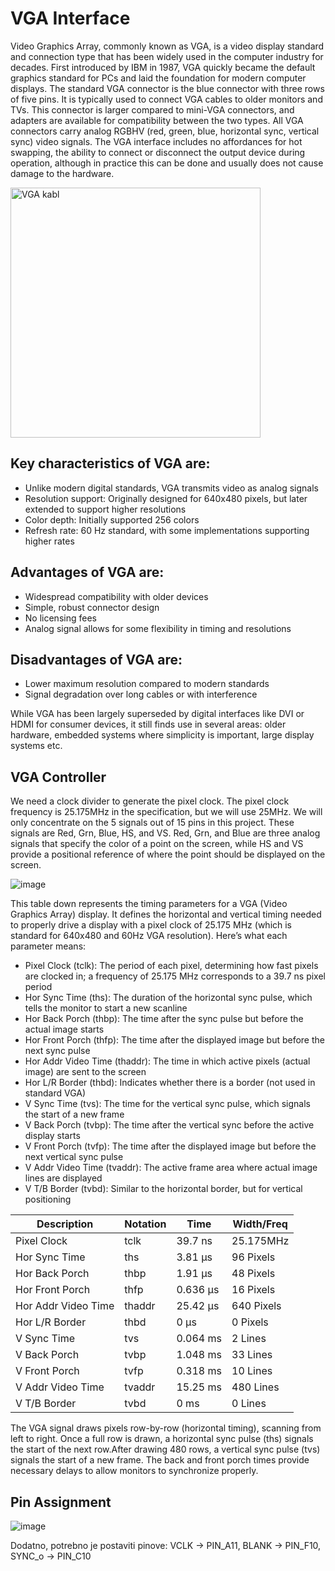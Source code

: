# VGA Interface

Video Graphics Array, commonly known as VGA, is a video display standard and connection type that has been widely used in the computer industry for decades. First introduced by IBM in 1987, VGA quickly became the default graphics standard for PCs and laid the foundation for modern computer displays.
The standard VGA connector is the blue connector with three rows of five pins. It is typically used to connect VGA cables to older monitors and TVs. This connector is larger compared to mini-VGA connectors, and adapters are available for compatibility between the two types. All VGA connectors carry analog RGBHV (red, green, blue, horizontal sync, vertical sync) video signals. 
The VGA interface includes no affordances for hot swapping, the ability to connect or disconnect the output device during operation, although in practice this can be done and usually does not cause damage to the hardware.

<img src="https://upload.wikimedia.org/wikipedia/commons/thumb/8/81/Vga-cable.jpg/800px-Vga-cable.jpg" alt="VGA kabl" width="400">


## Key characteristics of VGA are: 

- Unlike modern digital standards, VGA transmits video as analog signals
- Resolution support: Originally designed for 640x480 pixels, but later extended to support higher resolutions
- Color depth: Initially supported 256 colors
- Refresh rate: 60 Hz standard, with some implementations supporting higher rates

## Advantages of VGA are: 

- Widespread compatibility with older devices
- Simple, robust connector design
- No licensing fees
- Analog signal allows for some flexibility in timing and resolutions

## Disadvantages of VGA are:

- Lower maximum resolution compared to modern standards
- Signal degradation over long cables or with interference

While VGA has been largely superseded by digital interfaces like DVI or HDMI for consumer devices, it still finds use in several areas: older hardware, embedded systems where simplicity is important, large display systems etc.

## VGA Controller 
We need a clock divider to generate the pixel clock. The pixel clock frequency is 25.175MHz in the specification, but we will use 25MHz. We will only concentrate on the 5 signals out of 15 pins in this project. These signals are Red, Grn, Blue, HS, and VS. Red, Grn, and Blue are three analog signals that specify the color of a point on the screen, while HS and VS provide a positional reference of where the point should be displayed on the screen.


![image](https://digilent.com/reference/_media/learn/programmable-logic/tutorials/vga-display-congroller/1-vga-pinout.png)


This table down represents the timing parameters for a VGA (Video Graphics Array) display. It defines the horizontal and vertical timing needed to properly drive a display with a pixel clock of 25.175 MHz (which is standard for 640x480 and 60Hz VGA resolution). 
Here’s what each parameter means:

- Pixel Clock (tclk): The period of each pixel, determining how fast pixels are clocked in; a frequency of 25.175 MHz corresponds to a 39.7 ns pixel period
- Hor Sync Time (ths): The duration of the horizontal sync pulse, which tells the monitor to start a new scanline
- Hor Back Porch (thbp): The time after the sync pulse but before the actual image starts
- Hor Front Porch (thfp): The time after the displayed image but before the next sync pulse
- Hor Addr Video Time (thaddr): The time in which active pixels (actual image) are sent to the screen
- Hor L/R Border (thbd): Indicates whether there is a border (not used in standard VGA)
- V Sync Time (tvs): The time for the vertical sync pulse, which signals the start of a new frame
- V Back Porch (tvbp): The time after the vertical sync before the active display starts
- V Front Porch (tvfp): The time after the displayed image but before the next vertical sync pulse
- V Addr Video Time (tvaddr): The active frame area where actual image lines are displayed
- V T/B Border (tvbd): Similar to the horizontal border, but for vertical positioning


|  Description        | Notation | Time     | Width/Freq |
| --------------------| ---------| ---------| -----------|
| Pixel Clock         | tclk	 | 39.7 ns  | 25.175MHz  |
| Hor Sync Time       | ths	 | 3.81 μs  | 96 Pixels  |
| Hor Back Porch      | thbp     | 1.91 μs  | 48 Pixels  |
| Hor Front Porch     | thfp	 | 0.636 μs | 16 Pixels  |
| Hor Addr Video Time | thaddr	 | 25.42 μs | 640 Pixels |
| Hor L/R Border      | thbd	 | 0 μs     | 0 Pixels   |
| V Sync Time	      | tvs	 | 0.064 ms | 2 Lines    |
| V Back Porch        | tvbp	 | 1.048 ms | 33 Lines   |
| V Front Porch       | tvfp	 | 0.318 ms | 10 Lines   |
| V Addr Video Time   | tvaddr	 | 15.25 ms | 480 Lines  |
| V T/B Border        | tvbd	 | 0 ms	    | 0 Lines    |

The VGA signal draws pixels row-by-row (horizontal timing), scanning from left to right. Once a full row is drawn, a horizontal sync pulse (ths) signals the start of the next row.After drawing 480 rows, a vertical sync pulse (tvs) signals the start of a new frame. The back and front porch times provide necessary delays to allow monitors to synchronize properly.

## Pin Assignment 

![image](https://i.sstatic.net/NDfpg.png)

Dodatno, potrebno je postaviti pinove: VCLK -> PIN_A11, BLANK -> PIN_F10, SYNC_o -> PIN_C10
